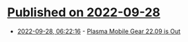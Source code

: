 # [Published on 2022-09-28](index.md)

* [2022-09-28, 06:22:16](https://lobste.rs/s/ues7hy/plasma_mobile_gear_22_09_is_out) - [Plasma Mobile Gear  22.09 is Out](https://plasma-mobile.org/2022/09/27/plasma-mobile-gear-22-09/)

